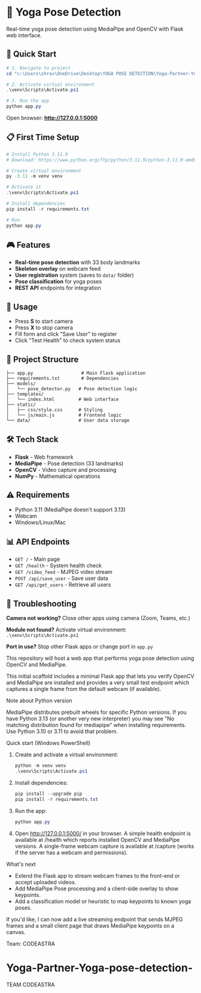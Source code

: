# 🧘 Yoga Pose Detection

Real-time yoga pose detection using MediaPipe and OpenCV with Flask web interface.

## 🚀 Quick Start

```powershell
# 1. Navigate to project
cd "c:\Users\shrav\OneDrive\Desktop\YOGA POSE DETECTION\Yoga-Partner-Yoga-pose-detection-"

# 2. Activate virtual environment
.\venv\Scripts\Activate.ps1

# 3. Run the app
python app.py
```

Open browser: **http://127.0.0.1:5000**

## 📋 First Time Setup

```powershell
# Install Python 3.11.9
# Download: https://www.python.org/ftp/python/3.11.9/python-3.11.9-amd64.exe

# Create virtual environment
py -3.11 -m venv venv

# Activate it
.\venv\Scripts\Activate.ps1

# Install dependencies
pip install -r requirements.txt

# Run
python app.py
```

## 🎮 Features

- **Real-time pose detection** with 33 body landmarks
- **Skeleton overlay** on webcam feed
- **User registration** system (saves to `data/` folder)
- **Pose classification** for yoga poses
- **REST API** endpoints for integration

## 🎯 Usage

- Press **S** to start camera
- Press **X** to stop camera
- Fill form and click "Save User" to register
- Click "Test Health" to check system status

## 📁 Project Structure

```
├── app.py                  # Main Flask application
├── requirements.txt        # Dependencies
├── models/
│   └── pose_detector.py   # Pose detection logic
├── templates/
│   └── index.html         # Web interface
├── static/
│   ├── css/style.css      # Styling
│   └── js/main.js         # Frontend logic
└── data/                  # User data storage
```

## 🛠️ Tech Stack

- **Flask** - Web framework
- **MediaPipe** - Pose detection (33 landmarks)
- **OpenCV** - Video capture and processing
- **NumPy** - Mathematical operations

## ⚠️ Requirements

- Python 3.11 (MediaPipe doesn't support 3.13)
- Webcam
- Windows/Linux/Mac

## 📊 API Endpoints

- `GET /` - Main page
- `GET /health` - System health check
- `GET /video_feed` - MJPEG video stream
- `POST /api/save_user` - Save user data
- `GET /api/get_users` - Retrieve all users

## 🐛 Troubleshooting

**Camera not working?** Close other apps using camera (Zoom, Teams, etc.)

**Module not found?** Activate virtual environment: `.\venv\Scripts\Activate.ps1`

**Port in use?** Stop other Flask apps or change port in `app.py`

This repository will host a web app that performs yoga pose detection using OpenCV and MediaPipe.

This initial scaffold includes a minimal Flask app that lets you verify OpenCV and MediaPipe are installed and provides a very small test endpoint which captures a single frame from the default webcam (if available).

Note about Python version

MediaPipe distributes prebuilt wheels for specific Python versions. If you have Python 3.13 (or another very new interpreter) you may see "No matching distribution found for mediapipe" when installing requirements. Use Python 3.10 or 3.11 to avoid that problem.

Quick start (Windows PowerShell)

1. Create and activate a virtual environment:

	```powershell
	python -m venv venv
	.\venv\Scripts\Activate.ps1
	```

2. Install dependencies:

	```powershell
	pip install --upgrade pip
	pip install -r requirements.txt
	```

3. Run the app:

	```powershell
	python app.py
	```

4. Open http://127.0.0.1:5000/ in your browser. A simple health endpoint is available at /health which reports installed OpenCV and MediaPipe versions. A single-frame webcam capture is available at /capture (works if the server has a webcam and permissions).

What's next

- Extend the Flask app to stream webcam frames to the front-end or accept uploaded videos.
- Add MediaPipe Pose processing and a client-side overlay to show keypoints.
- Add a classification model or heuristic to map keypoints to known yoga poses.

If you'd like, I can now add a live streaming endpoint that sends MJPEG frames and a small client page that draws MediaPipe keypoints on a canvas.

Team: CODEASTRA
# Yoga-Partner-Yoga-pose-detection-
TEAM CODEASTRA
